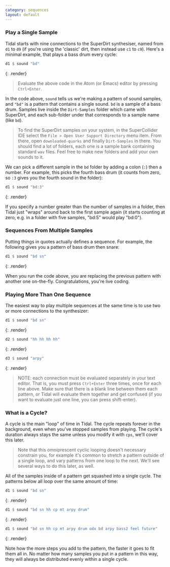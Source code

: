 ```yaml
---
category: sequences
layout: default
---
```


### Play a Single Sample

Tidal starts with nine connections to the SuperDirt synthesiser, named
from `d1` to `d9` (if you're using the 'classic' dirt, then instead
use `c1` to `c9`).  Here's a minimal example, that plays a bass drum
every cycle:

~~~haskell
d1 $ sound "bd"
~~~
{: .render}

> Evaluate the above code in the Atom (or Emacs) editor by pressing
> `Ctrl+Enter`. 

In the code above, `sound` tells us we're making a pattern of sound
samples, and `"bd"` is a pattern that contains a single sound. `bd` is
a sample of a bass drum.  Samples live inside the `Dirt-Samples`
folder which came with SuperDirt, and each sub-folder under that
corresponds to a sample name (like `bd`).

> To find the SuperDirt samples on your system, in the SuperCollider
> IDE select the `File > Open User Support Directory` menu item. From
> there, open `downloaded-quarks` and finally `Dirt-Samples` in
> there. You should find a lot of folders, each one is a sample bank
> containing standard `wav` files. Feel free to make new folders and
> add your own sounds to it.

We can pick a different sample in the `bd` folder by adding a colon
(`:`) then a number. For example, this picks the fourth bass drum (it
counts from zero, so `:3` gives you the fourth sound in the folder):

~~~haskell
d1 $ sound "bd:3"
~~~
{: .render}

If you specify a number greater than the number of samples in a
folder, then Tidal just "wraps" around back to the first sample again
(it starts counting at zero, e.g. in a folder with five samples,
"bd:5" would play "bd:0").

### Sequences From Multiple Samples

Putting things in quotes actually defines a sequence. For example, the following
gives you a pattern of bass drum then snare:

~~~haskell
d1 $ sound "bd sn"
~~~
{: .render}

When you run the code above, you are replacing the previous pattern with another
one on-the-fly. Congratulations, you're live coding.

### Playing More Than One Sequence

The easiest way to play multiple sequences at the same time is to use
two or more connections to the synthesizer:

~~~haskell
d1 $ sound "bd sn"
~~~
{: .render}
~~~haskell
d2 $ sound "hh hh hh hh"
~~~
{: .render}
~~~haskell
d3 $ sound "arpy"
~~~
{: .render}

> NOTE: each connection must be evaluated separately in your text
> editor.  That is, you must press `Ctrl+Enter` three times, once for
> each line above. Make sure that there is a blank line between them
> each pattern, or Tidal will evaluate them together and get confused
> (if you want to evaluate just one line, you can press shift-enter).

### What is a Cycle?

A cycle is the main "loop" of time in Tidal. The cycle repeats forever
in the background, even when you've stopped samples from playing. The
cycle's duration always stays the same unless you modify it with
`cps`, we'll cover this later.

> Note that this omniprescent cyclic looping doesn't necessary
> constrain you, for example it's common to stretch a pattern outside
> of a single loop, and vary patterns from one loop to the next. We'll
> see several ways to do this later, as well.

All of the samples inside of a pattern get squashed into a single cycle.
The patterns below all loop over the same amount of time:

~~~haskell
d1 $ sound "bd sn"
~~~
{: .render}
~~~haskell
d1 $ sound "bd sn hh cp mt arpy drum"
~~~
{: .render}
~~~haskell
d1 $ sound "bd sn hh cp mt arpy drum odx bd arpy bass2 feel future"
~~~
{: .render}

Note how the more steps you add to the pattern, the faster it goes to
fit them all in. No matter how many samples you put in a pattern in
this way, they will always be distributed evenly within a single
cycle.

